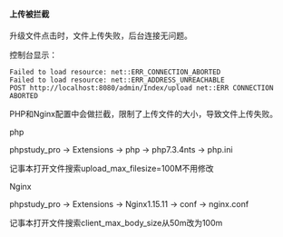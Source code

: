 #### 上传被拦截

升级文件点击时，文件上传失败，后台连接无问题。

控制台显示：

```
Failed to load resource: net::ERR_CONNECTION_ABORTED
Failed to load resource: net::ERR_ADDRESS_UNREACHABLE
POST http://localhost:8080/admin/Index/upload net::ERR CONNECTION ABORTED
```

PHP和Nginx配置中会做拦截，限制了上传文件的大小，导致文件上传失败。

php

phpstudy_pro -> Extensions -> php -> php7.3.4nts -> php.ini

记事本打开文件搜索upload_max_filesize=100M不用修改

Nginx

phpstudy_pro -> Extensions -> Nginx1.15.11 -> conf -> nginx.conf

记事本打开文件搜索client_max_body_size从50m改为100m



